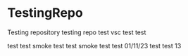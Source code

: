 # TestingRepo
Testing repository
testing repo
test
vsc test
test

test test
smoke test
test smoke test
test 01/11/23
test 
test 13